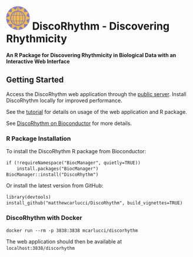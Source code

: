 <img src="inst/app/www/disco_64.png"> DiscoRhythm - Discovering Rhythmicity
====================================

**An R Package for Discovering Rhythmicity in Biological Data with an Interactive 
Web Interface**

## Getting Started

Access the DiscoRhythm web application through the [public server](https://disco.camh.ca/apps/disco/). Install DiscoRhythm locally for improved performance.

See the [tutorial](https://bioconductor.org/packages/3.9/bioc/vignettes/DiscoRhythm/inst/doc/disco_workflow_vignette.html) for details on usage of the web application and R package.

See [DiscoRhythm on Bioconductor](https://bioconductor.org/packages/3.9/bioc/html/DiscoRhythm.html) for more details.

### R Package Installation

To install the DiscoRhythm R package from Bioconductor:

```
if (!requireNamespace("BiocManager", quietly=TRUE))
    install.packages("BiocManager")
BiocManager::install("DiscoRhythm")
```

Or install the latest version from GitHub:

```
library(devtools)
install_github("matthewcarlucci/DiscoRhythm", build_vignettes=TRUE)
```

### DiscoRhythm with Docker

```
docker run --rm -p 3838:3838 mcarlucci/discorhythm
```

The web application should then be available at `localhost:3838/discorhythm`
